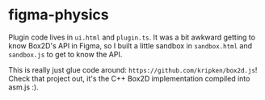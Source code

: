 # figma-physics

Plugin code lives in `ui.html` and `plugin.ts`. It was a bit awkward getting to know Box2D's API in Figma, so I built a little sandbox in `sandbox.html` and `sandbox.js` to get to know the API.

This is really just glue code around: `https://github.com/kripken/box2d.js`! Check that project out, it's the C++ Box2D implementation compiled into asm.js :).
